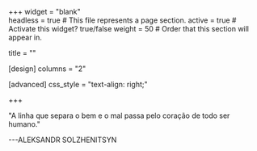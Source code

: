 +++
widget = "blank"  
headless = true  # This file represents a page section.
active = true  # Activate this widget? true/false
weight = 50  # Order that this section will appear in.

title = ""

[design]
  columns = "2"
  
[advanced]
 css_style = "text-align: right;"

+++

"A linha que separa o bem e o mal passa pelo coração de todo ser humano."

---ALEKSANDR SOLZHENITSYN

